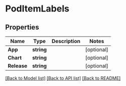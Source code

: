 # PodItemLabels

## Properties
Name | Type | Description | Notes
------------ | ------------- | ------------- | -------------
**App** | **string** |  | [optional] 
**Chart** | **string** |  | [optional] 
**Release** | **string** |  | [optional] 

[[Back to Model list]](../README.md#documentation-for-models) [[Back to API list]](../README.md#documentation-for-api-endpoints) [[Back to README]](../README.md)



